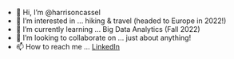 - 👋 Hi, I’m @harrisoncassel
- 👀 I’m interested in ... hiking & travel (headed to Europe in 2022!)
- 🌱 I’m currently learning ... Big Data Analytics (Fall 2022)
- 💞️ I’m looking to collaborate on ... just about anything!
- 📫 How to reach me ... [LinkedIn](www.linkedin.com/in/harrison-cassel)

<!---
harrisoncassel/harrisoncassel is a ✨ special ✨ repository because its `README.md` (this file) appears on your GitHub profile.
You can click the Preview link to take a look at your changes.
--->
